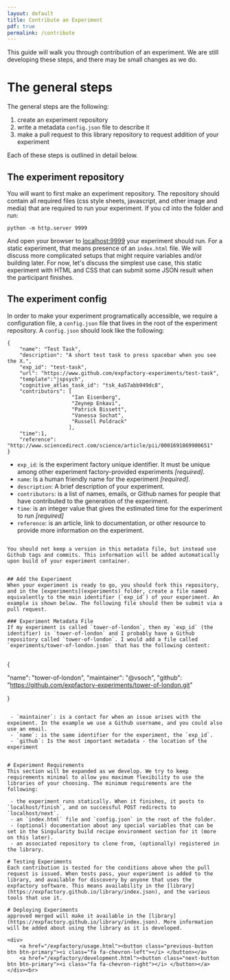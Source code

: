 ```yaml
---
layout: default
title: Contribute an Experiment
pdf: true
permalink: /contribute
---
```


This guide will walk you through contribution of an experiment. We are still developing these steps, and there may be small changes as we do.


# The general steps
The general steps are the following:

 1. create an experiment repository
 2. write a metadata `config.json` file to describe it
 3. make a pull request to this library repository to request addition of your experiment

Each of these steps is outlined in detail below.

## The experiment repository
You will want to first make an experiment repository. The repository should contain all required files (css style sheets, javascript, and other image and media) that are required to run your experiment. If you cd into the folder and run:

```
python -m http.server 9999
```

And open your browser to [localhost:9999](localhost:9999) your experiment should run. For a static experiment, that means presence of an `index.html` file. We will discuss more complicated setups that might require variables and/or building later. For now, let's discuss the simplest use case, this static experiment with HTML and CSS that can submit some JSON result when the participant finishes.


## The experiment config
In order to make your experiment programatically accessible, we require a configuration file, a `config.json` file that lives in the root of the experiment repository. A `config.json` should look like the following:

```
{
    "name": "Test Task",
    "description": "A short test task to press spacebar when you see the X.",
    "exp_id": "test-task",
    "url": "https://www.github.com/expfactory-experiments/test-task",
    "template":"jspsych",
    "cognitive_atlas_task_id": "tsk_4a57abb949dc8",
    "contributors": [
                     "Ian Eisenberg",
                     "Zeynep Enkavi",
                     "Patrick Bissett",
                     "Vanessa Sochat",
                     "Russell Poldrack"
                    ], 
    "time":1,
    "reference": "http://www.sciencedirect.com/science/article/pii/0001691869900651"
}
```

 - `exp_id`: is the experiment factory unique identifier. It must be unique among other experiment factory-provided experiments *[required]*.
 - `name`: Is a human friendly name for the experiment *[required]*.
 - `description`: A brief description of your experiment.
 - `contributors`: is a list of names, emails, or Github names for people that have contributed to the generation of the experiment. 
 - `time`: is an integer value that gives the estimated time for the experiment to run *[required]*
 - `reference`: is an article, link to documentation, or other resource to provide more information on the experiment.
```

You should not keep a version in this metadata file, but instead use Github tags and commits. This information will be added automatically upon build of your experiment container.


## Add the Experiment
When your experiment is ready to go, you should fork this repository, and in the [experiments](experiments) folder, create a file named equivalently to the main identifier (`exp_id`) of your experiment. An example is shown below. The following file should then be submit via a pull request.

### Experiment Metadata File
If my experiment is called `tower-of-london`, then my `exp_id` (the identifier) is `tower-of-london` and I probably have a Github repository called `tower-of-london`. I would add a file called `experiments/tower-of-london.json` that has the following content:


```
{

   "name": "tower-of-london",
   "maintainer": "@vsoch",
   "github":     "https://github.com/expfactory-experiments/tower-of-london.git"

}
```

 - `maintainer`: is a contact for when an issue arises with the expeiment. In the example we use a Github username, and you could also use an email.
 - `name`: is the same identifier for the experiment, the `exp_id`.
 - `github`: Is the most important metadata - the location of the experiment


# Experiment Requirements
This section will be expanded as we develop. We try to keep requirements minimal to allow you maximum flexibility to use the libraries of your choosing. The minimum requirements are the following:

 - the experiment runs statically. When it finishes, it posts to `localhost/finish`, and on successful POST redirects to `localhost/next`.
 - an `index.html` file and `config.json` in the root of the folder.
 - (optional) documentation about any special variables that can be set in the Singularity build recipe environment section for it (more on this later).
 - an associated repository to clone from, (optionally) registered in the library.

# Testing Experiments
Each contribution is tested for the conditions above when the pull request is issued. When tests pass, your experiment is added to the library, and available for discovery by anyone that uses the expfactory software. This means availability in the [library](https://expfactory.github.io/library/index.json), and the various tools that use it.

# Deploying Experiments
approved merged will make it available in the [library](https://expfactory.github.io/library/index.json). More information will be added about using the library as it is developed.

<div>
    <a href="/expfactory/usage.html"><button class="previous-button btn btn-primary"><i class="fa fa-chevron-left"></i> </button></a>
    <a href="/expfactory/development.html"><button class="next-button btn btn-primary"><i class="fa fa-chevron-right"></i> </button></a>
</div><br>
